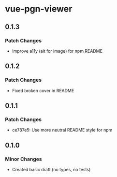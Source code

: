 # vue-pgn-viewer

## 0.1.3

### Patch Changes

- Improve a11y (alt for image) for npm README

## 0.1.2

### Patch Changes

- Fixed broken cover in README

## 0.1.1

### Patch Changes

- ce787e5: Use more neutral README style for npm

## 0.1.0

### Minor Changes

- Created basic draft (no types, no tests)
